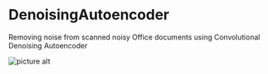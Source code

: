 # DenoisingAutoencoder
Removing noise from scanned noisy Office documents using Convolutional Denoising Autoencoder

![picture alt](https://github.com/pranaymodukuru/DenoisingAutoencoder/blob/master/denoiser.jpg "Denoising")
